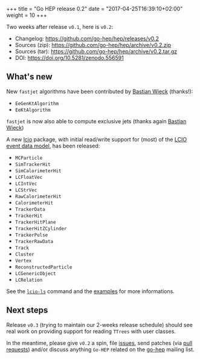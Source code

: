 +++
title = "Go HEP release 0.2"
date = "2017-04-25T16:39:10+02:00"
weight = 10
+++

Two weeks after release `v0.1`, here is `v0.2`:

- Changelog: https://github.com/go-hep/hep/releases/v0.2
- Sources (zip): https://github.com/go-hep/hep/archive/v0.2.zip
- Sources (tar): https://github.com/go-hep/hep/archive/v0.2.tar.gz
- DOI: https://doi.org/10.5281/zenodo.556591

## What's new

New `fastjet` algorithms have been contributed by [Bastian Wieck](https://github.com/Bastiantheone) (thanks!):

- `EeGenKtAlgorithm`
- `EeKtAlgorithm`

`fastjet` is now also able to compute exclusive jets (thanks again [Bastian Wieck](https://github.com/Bastiantheone))

A new [lcio](https://pkg.go.dev/go-hep.org/x/hep/lcio) package, with initial read/write support for (most) of the [LCIO event data model](https://github.com/iLCSoft/LCIO), has been released:

- `MCParticle`
- `SimTrackerHit`
- `SimCalorimeterHit`
- `LCFloatVec`
- `LCIntVec`
- `LCStrVec`
- `RawCalorimeterHit`
- `CalorimeterHit`
- `TrackerData`
- `TrackerHit`
- `TrackerHitPlane`
- `TrackerHitZCylinder`
- `TrackerPulse`
- `TrackerRawData`
- `Track`
- `Cluster`
- `Vertex`
- `ReconstructedParticle`
- `LCGenericObject`
- `LCRelation`

See the [`lcio-ls`](https://go-hep.org/x/hep/lcio/cmd/lcio-ls) command and the [examples](https://pkg.go.dev/go-hep.org/x/hep/lcio#pkg-examples) for more informations.

## Next steps

Release `v0.3` (trying to maintain our 2-weeks release schedule) should see real work on providing support for reading `TTrees` with user classes.

In the meantime, please give `v0.2` a spin, file [issues](https://github.com/go-hep/hep/issues), send patches (via [pull requests](https://github.com/go-hep/hep/pulls)) and/or discuss anything `Go-HEP` related on the [go-hep](mailto:go-hep@googlegroups.com) mailing list.

